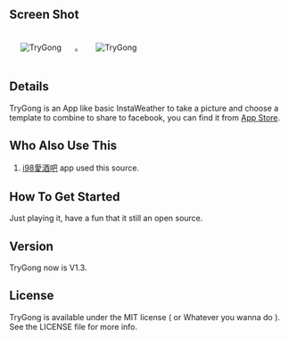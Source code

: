 ## Screen Shot

<img src="https://dl.dropbox.com/u/83663874/GitHubs/TryGong-1.png" alt="TryGong" title="TryGong" style="margin: 20px;" class="center" />
。
<img src="https://dl.dropbox.com/u/83663874/GitHubs/TryGong-2.png" alt="TryGong" title="TryGong" style="margin: 20px;" class="center" />

## Details

TryGong is an App like basic InstaWeather to take a picture and choose a template to combine to share to facebook, you can find it from <a href='https://itunes.apple.com/us/app/trygong/id657226352?mt=8'>App Store</a>.

## Who Also Use This

1. <a href='https://itunes.apple.com/tw/app/i98ai-jiu-ba/id656024033?mt=8'>i98愛酒吧</a> app used this source.

## How To Get Started

Just playing it, have a fun that it still an open source.

## Version

TryGong now is V1.3.

## License

TryGong is available under the MIT license ( or Whatever you wanna do ). See the LICENSE file for more info.
